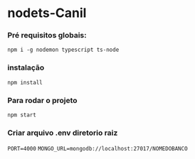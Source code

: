 # nodets-Canil

### Pré requisitos globais:
`npm i -g nodemon typescript ts-node`

### instalação
`npm install`

### Para rodar o projeto
`npm start`  

### Criar arquivo .env diretorio raiz
`PORT=4000`
`MONGO_URL=mongodb://localhost:27017/NOMEDOBANCO`

